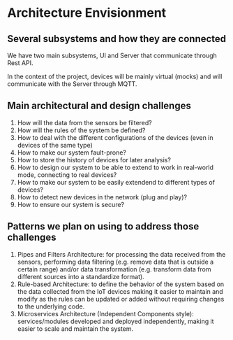 # Architecture Envisionment

## Several subsystems and how they are connected

We have two main subsystems, UI and Server that communicate through Rest API.

In the context of the project, devices will be mainly virtual (mocks) and will communicate with the Server through MQTT.

## Main architectural and design challenges

1. How will the data from the sensors be filtered?
2. How will the rules of the system be defined?
3. How to deal with the different configurations of the devices (even in devices of the same type)
4. How to make our system fault-prone?
5. How to store the history of devices for later analysis?
6. How to design our system to be able to extend to work in real-world mode, connecting to real devices?
7. How to make our system to be easily extendend to different types of devices?
8. How to detect new devices in the network (plug and play)?
9. How to ensure our system is secure? 

## Patterns we plan on using to address those challenges

1. Pipes and Filters Architecture: for processing the data received from the sensors, performing data filtering (e.g. remove data that is outside a certain range) and/or data transformation (e.g. transform data from different sources into a standardize format). 
2. Rule-based Architecture: to define the behavior of the system based on the data collected from the IoT devices making it easier to maintain and modify as the rules can be updated or added without requiring changes to the underlying code.
7. Microservices Architecture (Independent Components style): services/modules developed and deployed independently, making it easier to scale and maintain the system.
